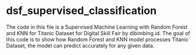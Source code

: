# dsf_supervised_classification
The code in this file is a Supervised Machine Learning with Random Forest and KNN for Titanic Dataset for Digital Skill Fair by dibimbing.id.
The goal of this code is to show how Random Forest and KNN model processes Titanic Dataset, the model can predict accurately for any given data. 
